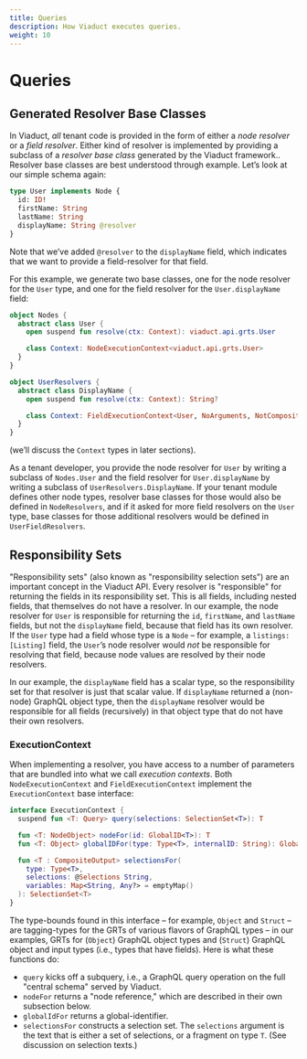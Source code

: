 ```yaml
---
title: Queries
description: How Viaduct executes queries.
weight: 10
---
```


# Queries

## Generated Resolver Base Classes

In Viaduct, *all* tenant code is provided in the form of either a *node resolver* or a *field resolver*.  Either kind of resolver is implemented by providing a subclass of a *resolver base class* generated by the Viaduct framework..  Resolver base classes are best understood through example.  Let’s look at our simple schema again:

```graphql
type User implements Node {
  id: ID!
  firstName: String
  lastName: String
  displayName: String @resolver
}
```

Note that we’ve added `@resolver` to the `displayName` field, which indicates that we want to provide a field-resolver for that field.

For this example, we generate two base classes, one for the node resolver for the `User` type, and one for the field resolver for the `User.displayName` field:

```kotlin
object Nodes {
  abstract class User {
    open suspend fun resolve(ctx: Context): viaduct.api.grts.User

    class Context: NodeExecutionContext<viaduct.api.grts.User>
  }
}

object UserResolvers {
  abstract class DisplayName {
    open suspend fun resolve(ctx: Context): String?

    class Context: FieldExecutionContext<User, NoArguments, NotComposite>
  }
}
```

(we’ll discuss the `Context` types in later sections).

As a tenant developer, you provide the node resolver for `User` by writing a subclass of `Nodes.User` and the field resolver for `User.displayName` by writing a subclass of `UserResolvers.DisplayName`.  If your tenant module defines other node types, resolver base classes for those would also be defined in `NodeResolvers`, and if it asked for more field resolvers on the `User` type, base classes for those additional resolvers would be defined in `UserFieldResolvers`.

## Responsibility Sets

"Responsibility sets" (also known as "responsibility selection sets") are an important concept in the Viaduct API.  Every resolver is "responsible" for returning the fields in its responsibility set.  This is all fields, including nested fields, that themselves do not have a resolver.  In our example, the node resolver for `User` is responsible for returning the `id`, `firstName`, and `lastName` fields, but not the `displayName` field, because that field has its own resolver.  If the `User` type had a field whose type is a `Node` – for example, a `listings: [Listing]` field, the `User`’s node resolver would *not* be responsible for resolving that field, because node values are resolved by their node resolvers.

In our example, the `displayName` field has a scalar type, so the responsibility set for that resolver is just that scalar value.  If `displayName` returned a (non-node) GraphQL object type, then the `displayName` resolver would be responsible for all fields (recursively) in that object type that do not have their own resolvers.

### ExecutionContext

When implementing a resolver, you have access to a number of parameters that are bundled into what we call *execution contexts*.  Both `NodeExecutionContext` and `FieldExecutionContext` implement the `ExecutionContext` base interface:

```kotlin
interface ExecutionContext {
  suspend fun <T: Query> query(selections: SelectionSet<T>): T

  fun <T: NodeObject> nodeFor(id: GlobalID<T>): T
  fun <T: Object> globalIDFor(type: Type<T>, internalID: String): GlobalID<T>

  fun <T : CompositeOutput> selectionsFor(
    type: Type<T>,
    selections: @Selections String,
    variables: Map<String, Any?> = emptyMap()
  ): SelectionSet<T>
}
```

The type-bounds found in this interface – for example, `Object` and `Struct` – are tagging-types for the GRTs of various flavors of GraphQL types – in our examples, GRTs for (`Object`) GraphQL object types and (`Struct`) GraphQL object and input types (i.e., types that have fields).  Here is what these functions do:

* `query` kicks off a subquery, i.e., a GraphQL query operation on the full "central schema" served by Viaduct.
* `nodeFor` returns a "node reference," which are described in their own subsection below.
* `globalIdFor` returns a global-identifier.
* `selectionsFor` constructs a selection set.  The `selections` argument is the text that is either a set of selections, or a fragment on type `T`.  (See  discussion on selection texts.)


